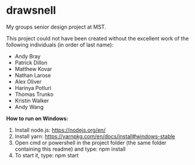 # drawsnell

My groups senior design project at MST.

This project could not have been created without the excellent work of the following individuals (in order of last name):

- Andy Bray
- Patrick Dillon
- Matthew Kovar
- Nathan Larose
- Alex Oliver
- Harinya Potluri
- Thomas Trunko
- Kristin Walker
- Andy Wang

**How to run on Windows:**

1. Install node.js: https://nodejs.org/en/
2. Install yarn: https://yarnpkg.com/en/docs/install#windows-stable
3. Open cmd or powershell in the project folder (the same folder containing this readme) and type: npm install
4. To start it, type: npm start
